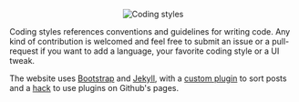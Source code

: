 <p align="center" >
	<img src="https://raw.githubusercontent.com/codingstyles/codingstyles.github.io/source/codingstyles_logo.gif" alt="Coding styles" title="Coding styles">
</p>

Coding styles references conventions and guidelines for writing code. Any kind of contribution is welcomed and feel free to submit an issue or a pull-request if you want to add a language, your favorite coding style or a UI tweak.

The website uses [Bootstrap](http://getbootstrap.com) and [Jekyll](http://github.com/jekyll/jekyll), with a [custom plugin](http://stackoverflow.com/a/14427073/980240) to sort posts and a [hack](http://ixti.net/software/2013/01/28/using-jekyll-plugins-on-github-pages.html) to use plugins on Github's pages.
